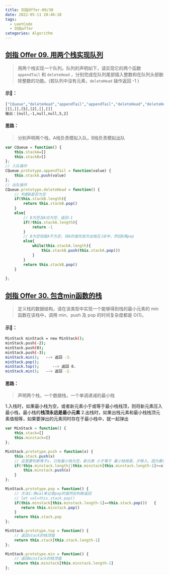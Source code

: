 ```yaml
---
title: 剑指Offer-09/30
date: 2022-05-11 20:46:10
tags: 
  -	LeetCode
  - 剑指offer
categories: Algorithm
---
```


## [剑指 Offer 09. 用两个栈实现队列](https://leetcode.cn/problems/yong-liang-ge-zhan-shi-xian-dui-lie-lcof/)

> 用两个栈实现一个队列。队列的声明如下，请实现它的两个函数 `appendTail` 和 `deleteHead` ，分别完成在队列尾部插入整数和在队列头部删除整数的功能。(若队列中没有元素，`deleteHead` 操作返回 -1 )

#### 示🌰：

```Bash
["CQueue","deleteHead","appendTail","appendTail","deleteHead","deleteHead"]
[[],[],[5],[2],[],[]]
输出：[null,-1,null,null,5,2]
```

#### 思路：

> 分别声明两个栈，A栈负责模拟入队，B栈负责模拟出队

```JavaScript
var CQueue = function() {
    this.stackA=[]
    this.stackB=[]
};
// 入队操作
CQueue.prototype.appendTail = function(value) {
    this.stackA.push(value)
};
// 出队操作
CQueue.prototype.deleteHead = function() {
    // 判断B是否为空
    if(this.stackB.length){
        return this.stackB.pop()
    }
    else{
        // B为空且A也为空，返回-1
        if(!this.stackA.length){
            return -1
        }
        // B为空但是A不为空，将A的值先依次出栈压入B中，然后B再pop
        else{
            while(this.stackA.length){
                this.stackB.push(this.stackA.pop())
            }
        } 
        return this.stackB.pop()
    }
    
};
```

## [剑指 Offer 30. 包含min函数的栈](https://leetcode.cn/problems/bao-han-minhan-shu-de-zhan-lcof/)

> 定义栈的数据结构，请在该类型中实现一个能够得到栈的最小元素的 min 函数在该栈中，调用 min、push 及 pop 的时间复杂度都是 O(1)。

#### 示🌰：

```Bash
MinStack minStack = new MinStack();
minStack.push(-2);
minStack.push(0);
minStack.push(-3);
minStack.min();   --> 返回 -3.
minStack.pop();
minStack.top();      --> 返回 0.
minStack.min();   --> 返回 -2.
```

#### 思路：

> 声明两个栈，一个数据栈，一个单调递减的最小栈

1.入栈时，如果最小栈为空，或者新元素小于或等于最小栈栈顶，则将新元素压入最小栈，最小栈的**栈顶永远是最小元素** 2.出栈时，如果出栈元素和最小栈栈顶元素值相等，如果要弹出的元素同时存在于最小栈中，就一起弹出

```JavaScript
var MinStack = function() {
    this.stack=[]
    this.minstack=[]
};

MinStack.prototype.push = function(x) {
    this.stack.push(x)
    // 这里要判断等于x，只有最小栈为空，新元素 小于等于 最小栈栈尾，才移入，因为要维护单调栈
    if(!this.minstack.length||this.minstack[this.minstack.length-1]>=x){
        this.minstack.push(x)
    }
};

MinStack.prototype.pop = function() {
    // 方法1:用val来记录pop的值然后判断返回
    // let val=this.stack.pop()
    if(this.minstack[this.minstack.length-1]==this.stack.pop())   {
       return this.minstack.pop()
    }
    return this.stack.pop
};

MinStack.prototype.top = function() {
    // 返回stack的栈顶值
    return this.stack[this.stack.length-1]
};

MinStack.prototype.min = function() {
    // 返回minstack的栈顶值
    return this.minstack[this.minstack.length-1]
};
```
